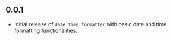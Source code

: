 ## 0.0.1

- Initial release of `date_time_formatter` with basic date and time formatting functionalities.